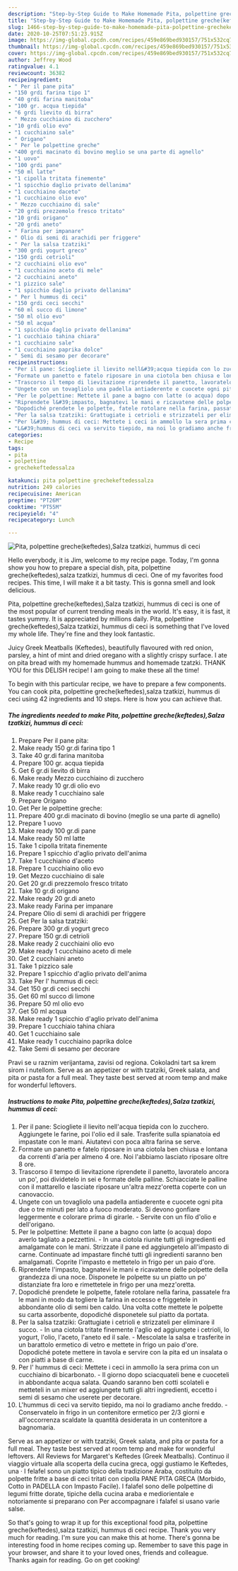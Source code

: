 ```yaml
---
description: "Step-by-Step Guide to Make Homemade Pita, polpettine greche(keftedes),Salza tzatkizi, hummus di ceci"
title: "Step-by-Step Guide to Make Homemade Pita, polpettine greche(keftedes),Salza tzatkizi, hummus di ceci"
slug: 1466-step-by-step-guide-to-make-homemade-pita-polpettine-grechekeftedes-salza-tzatkizi-hummus-di-ceci
date: 2020-10-25T07:51:23.915Z
image: https://img-global.cpcdn.com/recipes/459e869bed930157/751x532cq70/pita-polpettine-grechekeftedessalza-tzatkizi-hummus-di-ceci-recipe-main-photo.jpg
thumbnail: https://img-global.cpcdn.com/recipes/459e869bed930157/751x532cq70/pita-polpettine-grechekeftedessalza-tzatkizi-hummus-di-ceci-recipe-main-photo.jpg
cover: https://img-global.cpcdn.com/recipes/459e869bed930157/751x532cq70/pita-polpettine-grechekeftedessalza-tzatkizi-hummus-di-ceci-recipe-main-photo.jpg
author: Jeffrey Wood
ratingvalue: 4.1
reviewcount: 36382
recipeingredient:
- " Per il pane pita"
- "150 grdi farina tipo 1"
- "40 grdi farina manitoba"
- "100 gr. acqua tiepida"
- "6 grdi lievito di birra"
- " Mezzo cucchiaino di zucchero"
- "10 grdi olio evo"
- "1 cucchiaino sale"
- " Origano"
- " Per le polpettine greche"
- "400 grdi macinato di bovino meglio se una parte di agnello"
- "1 uovo"
- "100 grdi pane"
- "50 ml latte"
- "1 cipolla tritata finemente"
- "1 spicchio daglio privato dellanima"
- "1 cucchiaino daceto"
- "1 cucchiaino olio evo"
- " Mezzo cucchiaino di sale"
- "20 grdi prezzemolo fresco tritato"
- "10 grdi origano"
- "20 grdi aneto"
- " Farina per impanare"
- " Olio di semi di arachidi per friggere"
- " Per la salsa tzatziki"
- "300 grdi yogurt greco"
- "150 grdi cetrioli"
- "2 cucchiaini olio evo"
- "1 cucchiaino aceto di mele"
- "2 cucchiaini aneto"
- "1 pizzico sale"
- "1 spicchio daglio privato dellanima"
- " Per l hummus di ceci"
- "150 grdi ceci secchi"
- "60 ml succo di limone"
- "50 ml olio evo"
- "50 ml acqua"
- "1 spicchio daglio privato dellanima"
- "1 cucchiaio tahina chiara"
- "1 cucchiaino sale"
- "1 cucchiaino paprika dolce"
- " Semi di sesamo per decorare"
recipeinstructions:
- "Per il pane: Sciogliete il lievito nell&#39;acqua tiepida con lo zucchero. Aggiungete le farine, poi l&#39;olio ed il sale. Trasferite sulla spianatoia ed impastate con le mani. Aiutatevi con poca altra farina se serve."
- "Formate un panetto e fatelo riposare in una ciotola ben chiusa e lontana da correnti d&#39;aria per almeno 4 ore. Noi l&#39;abbiamo lasciato riposare oltre 8 ore."
- "Trascorso il tempo di lievitazione riprendete il panetto, lavoratelo ancora un po&#39;, poi dividetelo in sei e formate delle palline. Schiacciate le palline con il mattarello e lasciate riposare un&#39;altra mezz&#39;oretta coperte con un canovaccio."
- "Ungete con un tovagliolo una padella antiaderente e cuocete ogni pita due o tre minuti per lato a fuoco moderato. Si devono gonfiare leggermente e colorare prima di girarle. Servite con un filo d&#39;olio e dell&#39;origano."
- "Per le polpettine: Mettete il pane a bagno con latte (o acqua) dopo averlo tagliato a pezzettini. In una ciotola riunite tutti gli ingredienti ed amalgamate con le mani. Strizzate il pane ed aggiungetelo all&#39;impasto di carne. Continuate ad impastare finché tutti gli ingredienti saranno ben amalgamati. Coprite l&#39;impasto e mettetelo in frigo per un paio d&#39;ore."
- "Riprendete l&#39;impasto, bagnatevi le mani e ricavatene delle polpette della grandezza di una noce. Disponete le polpette su un piatto un po&#39; distanziate fra loro e rimettetele in frigo per una mezz&#39;oretta."
- "Dopodiché prendete le polpette, fatele rotolare nella farina, passatele fra le mani in modo da togliere la farina in eccesso e friggetele in abbondante olio di semi ben caldo. Una volta cotte mettete le polpette su carta assorbente, dopodiché disponetele sul piatto da portata."
- "Per la salsa tzatziki: Grattugiate i cetrioli e strizzateli per eliminare il succo.  In una ciotola tritate finemente l&#39;aglio ed aggiungete i cetrioli, lo yogurt, l&#39;olio, l&#39;aceto, l&#39;aneto ed il sale.  Mescolate la salsa e trasferite in un barattolo ermetico di vetro e mettete in frigo un paio d&#39;ore. Dopodiché potete mettere in tavola e servire con la pita ed un insalata o con piatti a base di carne."
- "Per l&#39; hummus di ceci: Mettete i ceci in ammollo la sera prima con un cucchiaino di bicarbonato. Il giorno dopo sciacquateli bene e cuoceteli in abbondante acqua salata. Quando saranno ben cotti scolateli e metteteli in un mixer ed aggiungete tutti gli altri ingredienti, eccetto i semi di sesamo che userete per decorare."
- "L&#39;hummus di ceci va servito tiepido, ma noi lo gradiamo anche freddo. Conservatelo in frigo in un contenitore ermetico per 2/3 giorni e all&#39;occorrenza scaldate la quantità desiderata in un contenitore a bagnomaria."
categories:
- Recipe
tags:
- pita
- polpettine
- grechekeftedessalza

katakunci: pita polpettine grechekeftedessalza 
nutrition: 249 calories
recipecuisine: American
preptime: "PT26M"
cooktime: "PT55M"
recipeyield: "4"
recipecategory: Lunch

---
```



![Pita, polpettine greche(keftedes),Salza tzatkizi, hummus di ceci](https://img-global.cpcdn.com/recipes/459e869bed930157/751x532cq70/pita-polpettine-grechekeftedessalza-tzatkizi-hummus-di-ceci-recipe-main-photo.jpg)

Hello everybody, it is Jim, welcome to my recipe page. Today, I'm gonna show you how to prepare a special dish, pita, polpettine greche(keftedes),salza tzatkizi, hummus di ceci. One of my favorites food recipes. This time, I will make it a bit tasty. This is gonna smell and look delicious.

Pita, polpettine greche(keftedes),Salza tzatkizi, hummus di ceci is one of the most popular of current trending meals in the world. It's easy, it is fast, it tastes yummy. It is appreciated by millions daily. Pita, polpettine greche(keftedes),Salza tzatkizi, hummus di ceci is something that I've loved my whole life. They're fine and they look fantastic.

Juicy Greek Meatballs (Keftedes), beautifully flavoured with red onion, parsley, a hint of mint and dried oregano with a slightly crispy surface. I ate on pita bread with my homemade hummus and homemade tzatzki. THANK YOU for this DELISH recipe! I am going to make these all the time!


To begin with this particular recipe, we have to prepare a few components. You can cook pita, polpettine greche(keftedes),salza tzatkizi, hummus di ceci using 42 ingredients and 10 steps. Here is how you can achieve that.

<!--inarticleads1-->

##### The ingredients needed to make Pita, polpettine greche(keftedes),Salza tzatkizi, hummus di ceci:

1. Prepare  Per il pane pita:
1. Make ready 150 gr.di farina tipo 1
1. Take 40 gr.di farina manitoba
1. Prepare 100 gr. acqua tiepida
1. Get 6 gr.di lievito di birra
1. Make ready  Mezzo cucchiaino di zucchero
1. Make ready 10 gr.di olio evo
1. Make ready 1 cucchiaino sale
1. Prepare  Origano
1. Get  Per le polpettine greche:
1. Prepare 400 gr.di macinato di bovino (meglio se una parte di agnello)
1. Prepare 1 uovo
1. Make ready 100 gr.di pane
1. Make ready 50 ml latte
1. Take 1 cipolla tritata finemente
1. Prepare 1 spicchio d&#39;aglio privato dell&#39;anima
1. Take 1 cucchiaino d&#39;aceto
1. Prepare 1 cucchiaino olio evo
1. Get  Mezzo cucchiaino di sale
1. Get 20 gr.di prezzemolo fresco tritato
1. Take 10 gr.di origano
1. Make ready 20 gr.di aneto
1. Make ready  Farina per impanare
1. Prepare  Olio di semi di arachidi per friggere
1. Get  Per la salsa tzatziki:
1. Prepare 300 gr.di yogurt greco
1. Prepare 150 gr.di cetrioli
1. Make ready 2 cucchiaini olio evo
1. Make ready 1 cucchiaino aceto di mele
1. Get 2 cucchiaini aneto
1. Take 1 pizzico sale
1. Prepare 1 spicchio d&#39;aglio privato dell&#39;anima
1. Take  Per l&#39; hummus di ceci:
1. Get 150 gr.di ceci secchi
1. Get 60 ml succo di limone
1. Prepare 50 ml olio evo
1. Get 50 ml acqua
1. Make ready 1 spicchio d&#39;aglio privato dell&#39;anima
1. Prepare 1 cucchiaio tahina chiara
1. Get 1 cucchiaino sale
1. Make ready 1 cucchiaino paprika dolce
1. Take  Semi di sesamo per decorare


Pravi se u raznim verijantama, zavisi od regiona. Cokoladni tart sa krem sirom i nutellom. Serve as an appetizer or with tzatziki, Greek salata, and pita or pasta for a full meal. They taste best served at room temp and make for wonderful leftovers. 

<!--inarticleads2-->

##### Instructions to make Pita, polpettine greche(keftedes),Salza tzatkizi, hummus di ceci:

1. Per il pane: Sciogliete il lievito nell&#39;acqua tiepida con lo zucchero. Aggiungete le farine, poi l&#39;olio ed il sale. Trasferite sulla spianatoia ed impastate con le mani. Aiutatevi con poca altra farina se serve.
1. Formate un panetto e fatelo riposare in una ciotola ben chiusa e lontana da correnti d&#39;aria per almeno 4 ore. Noi l&#39;abbiamo lasciato riposare oltre 8 ore.
1. Trascorso il tempo di lievitazione riprendete il panetto, lavoratelo ancora un po&#39;, poi dividetelo in sei e formate delle palline. Schiacciate le palline con il mattarello e lasciate riposare un&#39;altra mezz&#39;oretta coperte con un canovaccio.
1. Ungete con un tovagliolo una padella antiaderente e cuocete ogni pita due o tre minuti per lato a fuoco moderato. Si devono gonfiare leggermente e colorare prima di girarle. - Servite con un filo d&#39;olio e dell&#39;origano.
1. Per le polpettine: Mettete il pane a bagno con latte (o acqua) dopo averlo tagliato a pezzettini. - In una ciotola riunite tutti gli ingredienti ed amalgamate con le mani. Strizzate il pane ed aggiungetelo all&#39;impasto di carne. Continuate ad impastare finché tutti gli ingredienti saranno ben amalgamati. Coprite l&#39;impasto e mettetelo in frigo per un paio d&#39;ore.
1. Riprendete l&#39;impasto, bagnatevi le mani e ricavatene delle polpette della grandezza di una noce. Disponete le polpette su un piatto un po&#39; distanziate fra loro e rimettetele in frigo per una mezz&#39;oretta.
1. Dopodiché prendete le polpette, fatele rotolare nella farina, passatele fra le mani in modo da togliere la farina in eccesso e friggetele in abbondante olio di semi ben caldo. Una volta cotte mettete le polpette su carta assorbente, dopodiché disponetele sul piatto da portata.
1. Per la salsa tzatziki: Grattugiate i cetrioli e strizzateli per eliminare il succo.  - In una ciotola tritate finemente l&#39;aglio ed aggiungete i cetrioli, lo yogurt, l&#39;olio, l&#39;aceto, l&#39;aneto ed il sale.  - Mescolate la salsa e trasferite in un barattolo ermetico di vetro e mettete in frigo un paio d&#39;ore. Dopodiché potete mettere in tavola e servire con la pita ed un insalata o con piatti a base di carne.
1. Per l&#39; hummus di ceci: Mettete i ceci in ammollo la sera prima con un cucchiaino di bicarbonato. - Il giorno dopo sciacquateli bene e cuoceteli in abbondante acqua salata. Quando saranno ben cotti scolateli e metteteli in un mixer ed aggiungete tutti gli altri ingredienti, eccetto i semi di sesamo che userete per decorare.
1. L&#39;hummus di ceci va servito tiepido, ma noi lo gradiamo anche freddo. - Conservatelo in frigo in un contenitore ermetico per 2/3 giorni e all&#39;occorrenza scaldate la quantità desiderata in un contenitore a bagnomaria.


Serve as an appetizer or with tzatziki, Greek salata, and pita or pasta for a full meal. They taste best served at room temp and make for wonderful leftovers. All Reviews for Margaret&#39;s Keftedes (Greek Meatballs). Continuo il viaggio virtuale alla scoperta della cucina greca, oggi gustiamo le Keftedes, una · I felafel sono un piatto tipico della tradizione Araba, costituito da polpette fritte a base di ceci tritati con cipolla PANE PITA GRECA (Morbido, Cotto in PADELLA con Impasto Facile). I falafel sono delle polpettine di legumi fritte dorate, tipiche della cucina araba e mediorientale e notoriamente si preparano con Per accompagnare i falafel si usano varie salse. 

So that's going to wrap it up for this exceptional food pita, polpettine greche(keftedes),salza tzatkizi, hummus di ceci recipe. Thank you very much for reading. I'm sure you can make this at home. There's gonna be interesting food in home recipes coming up. Remember to save this page in your browser, and share it to your loved ones, friends and colleague. Thanks again for reading. Go on get cooking!
